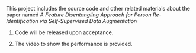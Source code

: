This project includes the source code and other related materials about the paper named _A Feature Disentangling Approach for Person Re-Identification via Self-Supervised Data Augmentation_

1. Code will be released upon acceptance.

2. The video to show the performance is provided.